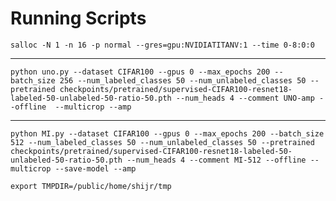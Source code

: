 # Running Scripts

    salloc -N 1 -n 16 -p normal --gres=gpu:NVIDIATITANV:1 --time 0-8:0:0

---

    python uno.py --dataset CIFAR100 --gpus 0 --max_epochs 200 --batch_size 256 --num_labeled_classes 50 --num_unlabeled_classes 50 --pretrained checkpoints/pretrained/supervised-CIFAR100-resnet18-labeled-50-unlabeled-50-ratio-50.pth --num_heads 4 --comment UNO-amp --offline  --multicrop --amp 

---

    python MI.py --dataset CIFAR100 --gpus 0 --max_epochs 200 --batch_size 512 --num_labeled_classes 50 --num_unlabeled_classes 50 --pretrained checkpoints/pretrained/supervised-CIFAR100-resnet18-labeled-50-unlabeled-50-ratio-50.pth --num_heads 4 --comment MI-512 --offline --multicrop --save-model --amp

    export TMPDIR=/public/home/shijr/tmp
